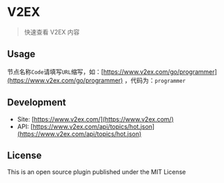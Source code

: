 # V2EX

> 快速查看 V2EX 内容

## Usage

节点名称`Code`请填写`URL`缩写，如：[https://www.v2ex.com/go/programmer](https://www.v2ex.com/go/programmer) ，代码为：`programmer`

## Development

* Site: [https://www.v2ex.com/](https://www.v2ex.com/)
* API: [https://www.v2ex.com/api/topics/hot.json](https://www.v2ex.com/api/topics/hot.json)

## License

This is an open source plugin published under the MIT License